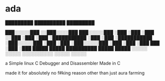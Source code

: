 # ada

█████████   ██████████     █████████

███░░░░░███ ░░███░░░░███   ███░░░░░███
░███    ░███  ░███   ░░███ ░███    ░███
░███████████  ░███    ░███ ░███████████
░███░░░░░███  ░███    ░███ ░███░░░░░███
░███    ░███  ░███    ███  ░███    ░███
█████   █████ ██████████   █████   █████
░░░░░   ░░░░░ ░░░░░░░░░░   ░░░░░   ░░░░░

a Simple linux C Debugger and Disassembler Made in C

made it for absolutely no f#king reason other than just aura farming
